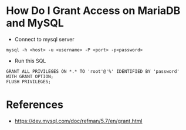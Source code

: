 # How Do I Grant Access on MariaDB and MySQL
- Connect to mysql server
```
mysql -h <host> -u <username> -P <port> -p<password>
```

- Run this SQL
```
GRANT ALL PRIVILEGES ON *.* TO 'root'@'%' IDENTIFIED BY 'password' WITH GRANT OPTION;
FLUSH PRIVILEGES;
```

# References
- https://dev.mysql.com/doc/refman/5.7/en/grant.html
